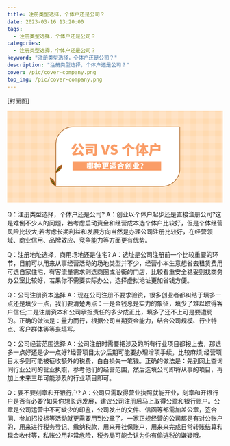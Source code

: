 ```yaml
---
title: 注册类型选择，个体户还是公司？
date: 2023-03-16 13:20:00
tags: 
  - 注册类型选择，个体户还是公司？
categories: 
  - 注册类型选择，个体户还是公司？
keyword: "注册类型选择，个体户还是公司？"
description: "注册类型选择，个体户还是公司？"
cover: /pic/cover-company.png
top_img: /pic/cover-company.png
---
```


[封面图]

![封面图](../pic/cover-company.png)

Q：注册类型选择，个体户还是公司?
A：创业以个体户起步还是直接注册公司?这是难倒不少人的问题，若考虑启动资金和经营成本选个体户比较好，但是个体经营风险比较大;若考虑长期利益和发展方向当然是办理公司注册比较好，在经营领域、商业信用、品牌效应、竞争能力等方面更有优势。

Q：注册地址选择，商用场地还是住宅?
A：选址是公司注册前一个比较重要的环节，目前可以用来从事经营活动的场地类型并不少，经营小本生意想省去租赁费用可选自家住宅，有客流量需求则选商圈或沿街的门店，比较看重安全稳妥则找商务办公室比较好，若果你不需要实际办公，选择虚拟地址更加省钱方便。

Q：公司注册资本选择
A：现在公司注册不要求验资，很多创业者都纠结于填多一点还是填少一点，我们要清楚两点：一是金钱总是实力的象征，填少了难以取得客户信任;二是注册资本和公司承担责任的多少成正比，填多了还不上可是要遭罚的。正确的做法是：量力而行，根据公司当期资金能力，结合公司规模、行业特点、客户群体等等来填写。

Q：公司经营范围选择
A：公司注册时需要把涉及的所有行业项目都报上去，那选多一点好还是少一点好?经营项目太少后期可能要办理增项手续，比较麻烦;经营项目太多则可能被征收额外的税费，白白损失一笔钱。正确的做法是：先到网上查询同行业公司的营业执照，参考他们的经营范围，然后选填公司即将从事的项目，再加上未来三年可能涉及的行业项目即可。

Q：要不要刻章和开银行户?
A：公司只需取得营业执照就能开业，刻章和开银行户是否有必要?如果你想长远发展，建议公司注册后马上取得公章和银行账户。公章是公司运营中不可缺少的印鉴，公司发出的文件、信函等都需加盖公章，签合同、参加招投标等活动就更需要用到公章了。一家正规经营的公司都是有对公账户的，用来进行税务登记、缴纳税款，用来开社保账户，用来来完成日常转账结算和现金收付等，私账公用非常危险，税务局可能会认为你有偷逃税的嫌疑哦。

